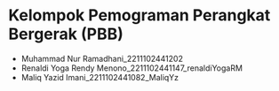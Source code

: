 # Kelompok Pemograman Perangkat Bergerak (PBB)

- Muhammad Nur Ramadhani_2211102441202
- Renaldi Yoga Rendy Menono_2211102441147_renaldiYogaRM
- Maliq Yazid Imani_2211102441082_MaliqYz

